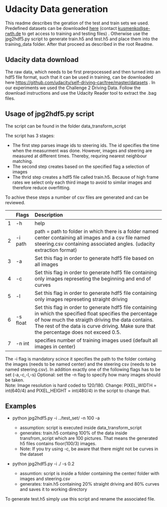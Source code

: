 # Udacity Data generation

This readme describes the geration of the test and train sets we used. 
Predefined datasets can be downloaded [here](https://rwth-aachen.sciebo.de/apps/files/?dir=/LabSS19/end2end_training_testing_data&fileid=1993075326) (contact kusmenko@se-rwth.de to get access to training and testing files) .
Otherwise use the jpg2hdf5.py script to generate train.h5 and test.h5 and place them into the training_data folder. After that proceed as described in the root Readme.

## Udacity data download 

The raw data, which needs to be first prerpocessed and then turned into an hdf5 file format, such that it can be used in training,  can be downloaded here https://github.com/udacity/self-driving-car/tree/master/datasets . In our experiments we used the Challenge 2 Driving Data. 
Follow the download instructions and use the Udacity Reader tool to extract the .bag files.


## Usage of jpg2hdf5.py script 

The script can be found in the folder data_transform_script

The script has 3 stages:
 - The first step parses image ids to steering ids. The id  specifies the time when the measurment was done. However, images and steering are measured at different times. Thereby, requring nearest neighbour matching.
 - The second step creates based on the specified flag a selection of images
 - The thrid step creates a hdf5 file called train.h5.  Because of high frame rates we select only each third image to avoid to similar images and therefore reduce overfitting. 

To achive these steps a number of csv files are generated and can be reviewed. 

|  | Flags | Description 
|:---|:---|:---|
| 1 | -h | help | 
| 2 | -i path | path = path to folder in which there is a folder named center containing all images and a csv file named steering.csv containing associated angles. (udacity extraction format) | 
| 3 | -a | Set this flag in order to generate hdf5 file based on all images | 
| 4 | -c | Set this flag in order to generate hdf5 file containing only images represeting the beginning and end of curves | 
| 5 | -l | Set this flag in order to generate hdf5 file containing only images represeting straight driving | 
| 6 | -s float | Set this flag in order to generate hdf5 file containing  in which the specified float specifies the percentage of how much the straigth driving the data contains. The rest of the data is curve driving. Make sure that the percentage does not exceed 0.5. | 
| 7 | -n int | specifies number of training images used (default all images in center)| 


The -i flag is mandatory scince it specifies the path to the folder containg the images (needs to be named center) and the steering csv (needs to be named steering.csv).
In addition exactly one of the following flags has to be set (-a,-c,-l,-s)
Optional: set the -n flag to specify how many images should be taken.  
Note: Image resolution is hard coded to 120/180.
Change:  PIXEL_WIDTH  = int(640/4) and PIXEL_HEIGHT = int(480/4) in the script to change that. 

## Examples 
- python jpg2hdf5.py -i ../test_set/ -n 100 -a
    - assumption: script is executed inside data_transform_script
    - generates: train.h5 containg 100% of the data inside transfrom_script which are 100 pictures. That means the generated h5 files contains floor(100/3) images.
    - Note: If you try using -c, be aware that there might not be curves in the dataset 

- python jpg2hdf5.py -i ./ -s 0.2
    - assumtion: script is inside a folder containing  the center/ folder with images and  steering.csv
    - generates: train.h5 containing 20% straight driving and 80% curves and saves it to working directory

To generate test.h5 simply use this script and rename the associated file. 





